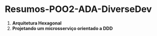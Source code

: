 # Resumos-POO2-ADA-DiverseDev
1. **Arquitetura Hexagonal**
2. **Projetando um microsserviço orientado a DDD**
